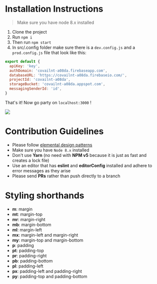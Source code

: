 # Installation Instructions

> Make sure you have node 8.x installed

1. Clone the project
2. Run `npm i`
3. Then run `npm start`
4. In src/.config folder make sure there is a `dev.config.js` and a
   `prod.config.js` file that look like this:

```javascript
export default {
  apiKey: 'key',
  authDomain: 'covailnt-a08da.firebaseapp.com',
  databaseURL: 'https://covailnt-a08da.firebaseio.com/',
  projectId: 'covailnt-a08da',
  storageBucket: 'covailnt-a08da.appspot.com',
  messagingSenderId: 'id',
}
```

That's it! Now go party on `localhost:3000` !

![](https://media.giphy.com/media/fsULJFFGv8X3G/giphy.gif)

# Contribution Guidelines

* Please follow
  [elemental design patterns](https://github.com/embark-studio/elemental)
* Make sure you have `Node 8.x` installed
* Don't use **Yarn** (no need with **NPM v5** because it is just as fast and
  creates a lock file)
* Use an editor that has **eslint** and **editorConfig** installed and adhere to
  error messages as they arise
* Please send **PRs** rather than push directly to a branch

# Styling shorthands

* **m**: margin
* **mt**: margin-top
* **mr**: margin-right
* **mb**: margin-bottom
* **ml**: margin-left
* **mx**: margin-left and margin-right
* **my**: margin-top and margin-bottom
* **p**: padding
* **pt**: padding-top
* **pr**: padding-right
* **pb**: padding-bottom
* **pl**: padding-left
* **px**: padding-left and padding-right
* **py**: padding-top and padding-bottom
